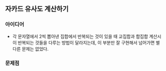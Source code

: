## 자카드 유사도 계산하기

### 아이디어

- 각 문자열에서 2씩 뽑아낸 집합에서 반복되는 것이 있을 때 교집합과 합집합 계산시 이 반복되는 것들을
  다루는 방법이 달라지는데, 이 부분만 잘 구현해서 넘어가면 별 다른 문제는 없었다.

### 문제점
